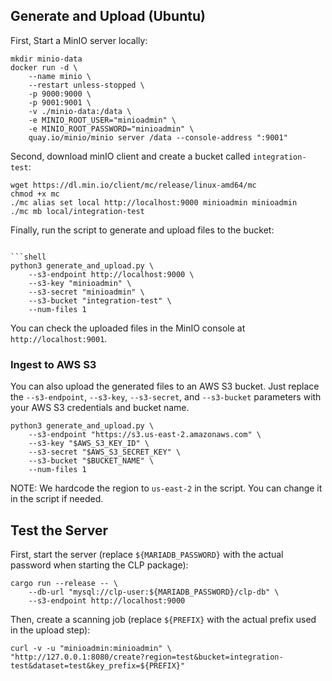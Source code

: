 ## Generate and Upload (Ubuntu)

First, Start a MinIO server locally:

```shell
mkdir minio-data
docker run -d \
    --name minio \
    --restart unless-stopped \
    -p 9000:9000 \
    -p 9001:9001 \
    -v ./minio-data:/data \
    -e MINIO_ROOT_USER="minioadmin" \
    -e MINIO_ROOT_PASSWORD="minioadmin" \
    quay.io/minio/minio server /data --console-address ":9001"
```

Second, download minIO client and create a bucket called `integration-test`:

```shell
wget https://dl.min.io/client/mc/release/linux-amd64/mc
chmod +x mc
./mc alias set local http://localhost:9000 minioadmin minioadmin
./mc mb local/integration-test
```

Finally, run the script to generate and upload files to the bucket:
```

```shell
python3 generate_and_upload.py \
    --s3-endpoint http://localhost:9000 \
    --s3-key "minioadmin" \
    --s3-secret "minioadmin" \
    --s3-bucket "integration-test" \
    --num-files 1
```

You can check the uploaded files in the MinIO console at `http://localhost:9001`.

### Ingest to AWS S3

You can also upload the generated files to an AWS S3 bucket. Just replace the `--s3-endpoint`,
`--s3-key`, `--s3-secret`, and `--s3-bucket` parameters with your AWS S3 credentials and bucket
name.

```shell
python3 generate_and_upload.py \
    --s3-endpoint "https://s3.us-east-2.amazonaws.com" \
    --s3-key "$AWS_S3_KEY_ID" \
    --s3-secret "$AWS_S3_SECRET_KEY" \
    --s3-bucket "$BUCKET_NAME" \
    --num-files 1
```

NOTE: We hardcode the region to `us-east-2` in the script. You can change it in the script if
needed.

## Test the Server

First, start the server (replace `${MARIADB_PASSWORD}` with the actual password when starting the
CLP package):

```shell
cargo run --release -- \
    --db-url "mysql://clp-user:${MARIADB_PASSWORD}/clp-db" \
    --s3-endpoint http://localhost:9000
```

Then, create a scanning job (replace `${PREFIX}` with the actual prefix used in the upload step):

```shell
curl -v -u "minioadmin:minioadmin" \
"http://127.0.0.1:8080/create?region=test&bucket=integration-test&dataset=test&key_prefix=${PREFIX}"
```
